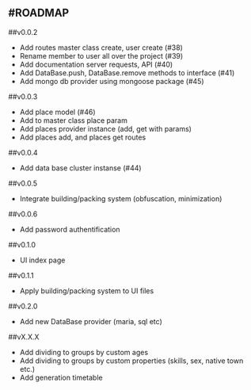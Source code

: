 #ROADMAP
----
##v0.0.2
- Add routes master class create, user create (#38)
- Rename member to user all over the project (#39)
- Add documentation server requests, API (#40)
- Add DataBase.push, DataBase.remove methods to interface (#41)
- Add mongo db provider using mongoose package (#45)

##v0.0.3
- Add place model (#46)
- Add to master class place param
- Add places provider instance (add, get with params)
- Add places add, and places get routes

##v0.0.4
- Add data base cluster instanse (#44)

##v0.0.5
- Integrate building/packing system (obfuscation, minimization)

##v0.0.6
- Add password authentification

##v0.1.0
- UI index page

##v0.1.1
- Apply building/packing system to UI files

##v0.2.0
- Add new DataBase provider (maria, sql etc)

##vX.X.X
- Add dividing to groups by custom ages
- Add dividing to groups by custom properties (skills, sex, native town etc.)
- Add generation timetable

